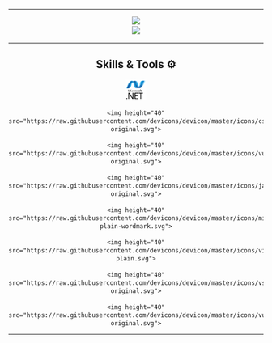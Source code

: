 <hr>

<div align="center">
  <img src="https://github-readme-stats.vercel.app/api?username=emanoeldelfino&show_icons=true&theme=onedark" />
</div>

<div align="center">
  <img src="https://github-readme-stats.vercel.app/api/top-langs/?username=emanoeldelfino&langs_count=8&layout=compact&theme=onedark" />
</div>

<hr>

<h2 align="center">Skills & Tools &#9881;&#65039;</h2>

<div align="center">
    <img height="40" src="https://raw.githubusercontent.com/devicons/devicon/master/icons/dot-net/dot-net-original-wordmark.svg">
    
    <img height="40" src="https://raw.githubusercontent.com/devicons/devicon/master/icons/csharp/csharp-original.svg">
    
    <img height="40" src="https://raw.githubusercontent.com/devicons/devicon/master/icons/vuejs/vuejs-original.svg">
    
    <img height="40" src="https://raw.githubusercontent.com/devicons/devicon/master/icons/javascript/javascript-original.svg">
    
    <img height="40" src="https://raw.githubusercontent.com/devicons/devicon/master/icons/microsoftsqlserver/microsoftsqlserver-plain-wordmark.svg">
    
    <img height="40" src="https://raw.githubusercontent.com/devicons/devicon/master/icons/visualstudio/visualstudio-plain.svg">
    
    <img height="40" src="https://raw.githubusercontent.com/devicons/devicon/master/icons/vscode/vscode-original.svg">
    
    <img height="40" src="https://raw.githubusercontent.com/devicons/devicon/master/icons/vuetify/vuetify-original.svg">
</div>

<hr>
